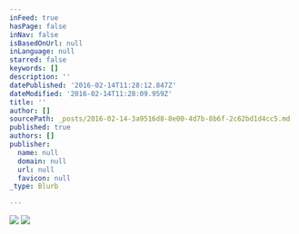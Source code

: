 ```yaml
---
inFeed: true
hasPage: false
inNav: false
isBasedOnUrl: null
inLanguage: null
starred: false
keywords: []
description: ''
datePublished: '2016-02-14T11:28:12.847Z'
dateModified: '2016-02-14T11:28:09.959Z'
title: ''
author: []
sourcePath: _posts/2016-02-14-3a9516d8-8e00-4d7b-8b6f-2c62bd1d4cc5.md
published: true
authors: []
publisher:
  name: null
  domain: null
  url: null
  favicon: null
_type: Blurb

---
```

![](https://the-grid-user-content.s3-us-west-2.amazonaws.com/9ea9ed3f-2a5b-40a5-9725-fb8f0aebed7a.jpg)
![](https://the-grid-user-content.s3-us-west-2.amazonaws.com/5720d545-b606-4e49-b679-fe052aacd9fb.jpg)